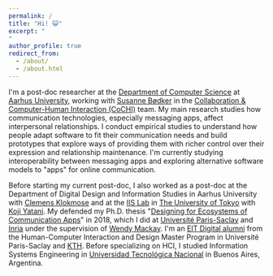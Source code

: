 ```yaml
---
permalink: /
title: "Hi! 😺"
excerpt: "
"
author_profile: true
redirect_from: 
  - /about/
  - /about.html
---
```


I'm a post-doc researcher at the [Department of Computer Science](https://cs.au.dk/) at [Aarhus University](https://international.au.dk/), working with [Susanne Bødker](https://pure.au.dk/portal/en/persons/susanne-boedker(87d4fbb6-b38c-449e-b87d-59f693b7d6f0).html) in the [Collaboration & Computer-Human Interaction (CoCHI)](https://cs.au.dk/research/collaboration-and-computer-human-interaction-research-group) team. My main research studies how communication technologies, especially messaging apps, affect interpersonal relationships. I conduct empirical studies to understand how people adapt software to fit their communication needs and build prototypes that explore ways of providing them with richer control over their expression and relationship maintenance. I'm currently studying interoperability between messaging apps and exploring alternative software models to "apps" for online communication.

Before starting my current post-doc, I also worked as a post-doc at the Department of Digital Design and Information Studies in Aarhus University with [Clemens Klokmose](https://cs.au.dk/~clemens/) and at the [IIS Lab](https://iis-lab.org/) in [The University of Tokyo](https://www.u-tokyo.ac.jp/en/) with [Koji Yatani](https://iis-lab.org/member/koji-yatani/). My defended my Ph.D. thesis "[Designing for Ecosystems of Communication Apps](https://hal.inria.fr/tel-02157268v1)" in 2018, which I did at [Université Paris-Saclay](https://www.universite-paris-saclay.fr/en) and [Inria](https://www.inria.fr/en) under the supervision of [Wendy Mackay](https://ex-situ.lri.fr/people/mackay). I'm an [EIT Digital alumni](https://alumni.eitdigital.eu/) from the Human-Computer Interaction and Design Master Program in Université Paris-Saclay and [KTH](https://www.kth.se/). Before specializing on HCI, I studied Information Systems Engineering in [Universidad Tecnológica Nacional](https://utn.edu.ar/es/) in Buenos Aires, Argentina.


